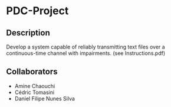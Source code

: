 # PDC-Project

## Description
Develop a system capable of reliably transmitting text files over a continuous-time channel with impairments. (see Instructions.pdf)

## Collaborators
- Amine Chaouchi
- Cédric Tomasini
- Daniel Filipe Nunes Silva
